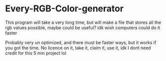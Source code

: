 # Every-RGB-Color-generator
This program will take a very long time, but will make a file that stores all the rgb values possible, maybe could be useful? idk wish computers could do it faster

Probably very un optimized, and there must be faster ways, but it works if you got the time.
No licence on it, take it, claim it, use it, idk I dont need credit for this 5 min project lol
